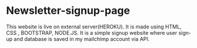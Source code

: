 # Newsletter-signup-page

This website is live on external server(HEROKU). It is made using HTML, CSS , BOOTSTRAP, NODE.JS.
It is a simple signup website where user sign-up and database is saved in my mailchimp account via API.
